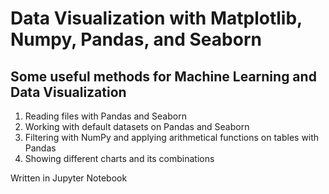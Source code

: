 # Data Visualization with Matplotlib, Numpy, Pandas, and Seaborn

## Some useful methods for Machine Learning and Data Visualization

1) Reading files with Pandas and Seaborn
2) Working with default datasets on Pandas and Seaborn
3) Filtering with NumPy and applying arithmetical functions on tables with Pandas
4) Showing different charts and its combinations

Written in Jupyter Notebook
